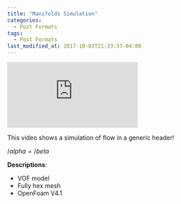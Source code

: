 ```yaml
---
title: "Manifolds Simulation"
categories:
  - Post Formats
tags:
  - Post Formats
last_modified_at: 2017-10-03T21:33:37-04:00
---
```


<div class="embed-responsive embed-responsive-16by9">
  <iframe class="embed-responsive-item" src="https://www.youtube.com/embed/fnspYv3ByIY" frameborder="0" allowfullscreen></iframe>
</div>

 This video shows a simulation of flow in a generic header!

 $/alpha = /beta$

 **Descriptions**:
* VOF model
* Fully hex mesh
* OpenFoam V4.1


